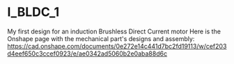 # I_BLDC_1
My first design for an induction Brushless Direct Current motor
Here is the Onshape page with the mechanical part's designs and assembly: https://cad.onshape.com/documents/0e272e14c441d7bc2fd19113/w/cef203d4eef650c3ccef0923/e/ae0342ad5060b2e0aba88d6c
